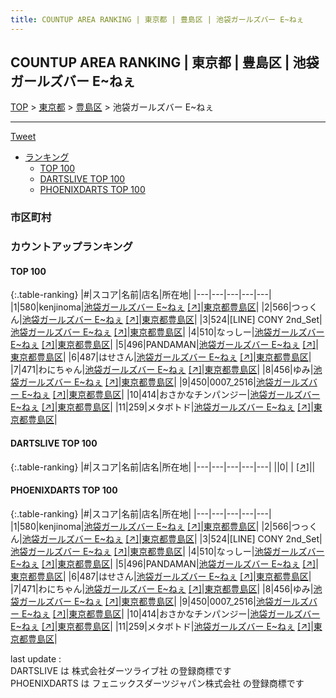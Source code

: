 ```yaml
---
title: COUNTUP AREA RANKING | 東京都 | 豊島区 | 池袋ガールズバー E~ねぇ
---
```

## COUNTUP AREA RANKING | 東京都 | 豊島区 | 池袋ガールズバー E~ねぇ

[TOP](/darts/rank/) > [東京都](/darts/rank/東京都/) > [豊島区](/darts/rank/東京都/豊島区/) > 池袋ガールズバー E~ねぇ

___

<a href="https://twitter.com/share?ref_src=twsrc%5Etfw" data-text="COUNTUP AREA RANKING | 東京都豊島区池袋ガールズバー E~ねぇ" class="twitter-share-button" data-hashtags="DARTSLIVE,PHOENIXDARTS,darts,ダーツ" data-show-count="false">Tweet</a>

* [ランキング](#カウントアップランキング)
    * [TOP 100](#top-100)
    * [DARTSLIVE TOP 100](#dartslive-top-100)
    * [PHOENIXDARTS TOP 100](#phoenixdarts-top-100)

### 市区町村

<ul>

</ul>

### カウントアップランキング

#### TOP 100



{:.table-ranking}
|#|スコア|名前|店名|所在地|
|---|---|---|---|---|
|1|580|<span class="rank-name-pd">kenjinoma</span>|<a href="/darts/rank/shops/54473.html">池袋ガールズバー E~ねぇ</a> <a href="https://vs.phoenixdarts.com/jp/shop/shopDetailInfo/s_54473?s_seq=54473">[↗]</a>|<a href="/darts/rank/東京都/豊島区">東京都豊島区</a>|
|2|566|<span class="rank-name-pd">つっくん</span>|<a href="/darts/rank/shops/54473.html">池袋ガールズバー E~ねぇ</a> <a href="https://vs.phoenixdarts.com/jp/shop/shopDetailInfo/s_54473?s_seq=54473">[↗]</a>|<a href="/darts/rank/東京都/豊島区">東京都豊島区</a>|
|3|524|<span class="rank-name-pd">[LINE] CONY 2nd_Set</span>|<a href="/darts/rank/shops/54473.html">池袋ガールズバー E~ねぇ</a> <a href="https://vs.phoenixdarts.com/jp/shop/shopDetailInfo/s_54473?s_seq=54473">[↗]</a>|<a href="/darts/rank/東京都/豊島区">東京都豊島区</a>|
|4|510|<span class="rank-name-pd">なっしー</span>|<a href="/darts/rank/shops/54473.html">池袋ガールズバー E~ねぇ</a> <a href="https://vs.phoenixdarts.com/jp/shop/shopDetailInfo/s_54473?s_seq=54473">[↗]</a>|<a href="/darts/rank/東京都/豊島区">東京都豊島区</a>|
|5|496|<span class="rank-name-pd">PANDAMAN</span>|<a href="/darts/rank/shops/54473.html">池袋ガールズバー E~ねぇ</a> <a href="https://vs.phoenixdarts.com/jp/shop/shopDetailInfo/s_54473?s_seq=54473">[↗]</a>|<a href="/darts/rank/東京都/豊島区">東京都豊島区</a>|
|6|487|<span class="rank-name-pd">はせさん</span>|<a href="/darts/rank/shops/54473.html">池袋ガールズバー E~ねぇ</a> <a href="https://vs.phoenixdarts.com/jp/shop/shopDetailInfo/s_54473?s_seq=54473">[↗]</a>|<a href="/darts/rank/東京都/豊島区">東京都豊島区</a>|
|7|471|<span class="rank-name-pd">わにちゃん</span>|<a href="/darts/rank/shops/54473.html">池袋ガールズバー E~ねぇ</a> <a href="https://vs.phoenixdarts.com/jp/shop/shopDetailInfo/s_54473?s_seq=54473">[↗]</a>|<a href="/darts/rank/東京都/豊島区">東京都豊島区</a>|
|8|456|<span class="rank-name-pd">ゆみ</span>|<a href="/darts/rank/shops/54473.html">池袋ガールズバー E~ねぇ</a> <a href="https://vs.phoenixdarts.com/jp/shop/shopDetailInfo/s_54473?s_seq=54473">[↗]</a>|<a href="/darts/rank/東京都/豊島区">東京都豊島区</a>|
|9|450|<span class="rank-name-pd">0007_2516</span>|<a href="/darts/rank/shops/54473.html">池袋ガールズバー E~ねぇ</a> <a href="https://vs.phoenixdarts.com/jp/shop/shopDetailInfo/s_54473?s_seq=54473">[↗]</a>|<a href="/darts/rank/東京都/豊島区">東京都豊島区</a>|
|10|414|<span class="rank-name-pd">おさかなチンパンジー</span>|<a href="/darts/rank/shops/54473.html">池袋ガールズバー E~ねぇ</a> <a href="https://vs.phoenixdarts.com/jp/shop/shopDetailInfo/s_54473?s_seq=54473">[↗]</a>|<a href="/darts/rank/東京都/豊島区">東京都豊島区</a>|
|11|259|<span class="rank-name-pd">メタボトド</span>|<a href="/darts/rank/shops/54473.html">池袋ガールズバー E~ねぇ</a> <a href="https://vs.phoenixdarts.com/jp/shop/shopDetailInfo/s_54473?s_seq=54473">[↗]</a>|<a href="/darts/rank/東京都/豊島区">東京都豊島区</a>|


#### DARTSLIVE TOP 100



{:.table-ranking}
|#|スコア|名前|店名|所在地|
|---|---|---|---|---|
||0|<span class="rank-name-dl"> </span>|<a href="/darts/rank/shops/.html"></a> <a href="">[↗]</a>|<a href="/darts/rank//"></a>|


#### PHOENIXDARTS TOP 100



{:.table-ranking}
|#|スコア|名前|店名|所在地|
|---|---|---|---|---|
|1|580|<span class="rank-name-pd">kenjinoma</span>|<a href="/darts/rank/shops/54473.html">池袋ガールズバー E~ねぇ</a> <a href="https://vs.phoenixdarts.com/jp/shop/shopDetailInfo/s_54473?s_seq=54473">[↗]</a>|<a href="/darts/rank/東京都/豊島区">東京都豊島区</a>|
|2|566|<span class="rank-name-pd">つっくん</span>|<a href="/darts/rank/shops/54473.html">池袋ガールズバー E~ねぇ</a> <a href="https://vs.phoenixdarts.com/jp/shop/shopDetailInfo/s_54473?s_seq=54473">[↗]</a>|<a href="/darts/rank/東京都/豊島区">東京都豊島区</a>|
|3|524|<span class="rank-name-pd">[LINE] CONY 2nd_Set</span>|<a href="/darts/rank/shops/54473.html">池袋ガールズバー E~ねぇ</a> <a href="https://vs.phoenixdarts.com/jp/shop/shopDetailInfo/s_54473?s_seq=54473">[↗]</a>|<a href="/darts/rank/東京都/豊島区">東京都豊島区</a>|
|4|510|<span class="rank-name-pd">なっしー</span>|<a href="/darts/rank/shops/54473.html">池袋ガールズバー E~ねぇ</a> <a href="https://vs.phoenixdarts.com/jp/shop/shopDetailInfo/s_54473?s_seq=54473">[↗]</a>|<a href="/darts/rank/東京都/豊島区">東京都豊島区</a>|
|5|496|<span class="rank-name-pd">PANDAMAN</span>|<a href="/darts/rank/shops/54473.html">池袋ガールズバー E~ねぇ</a> <a href="https://vs.phoenixdarts.com/jp/shop/shopDetailInfo/s_54473?s_seq=54473">[↗]</a>|<a href="/darts/rank/東京都/豊島区">東京都豊島区</a>|
|6|487|<span class="rank-name-pd">はせさん</span>|<a href="/darts/rank/shops/54473.html">池袋ガールズバー E~ねぇ</a> <a href="https://vs.phoenixdarts.com/jp/shop/shopDetailInfo/s_54473?s_seq=54473">[↗]</a>|<a href="/darts/rank/東京都/豊島区">東京都豊島区</a>|
|7|471|<span class="rank-name-pd">わにちゃん</span>|<a href="/darts/rank/shops/54473.html">池袋ガールズバー E~ねぇ</a> <a href="https://vs.phoenixdarts.com/jp/shop/shopDetailInfo/s_54473?s_seq=54473">[↗]</a>|<a href="/darts/rank/東京都/豊島区">東京都豊島区</a>|
|8|456|<span class="rank-name-pd">ゆみ</span>|<a href="/darts/rank/shops/54473.html">池袋ガールズバー E~ねぇ</a> <a href="https://vs.phoenixdarts.com/jp/shop/shopDetailInfo/s_54473?s_seq=54473">[↗]</a>|<a href="/darts/rank/東京都/豊島区">東京都豊島区</a>|
|9|450|<span class="rank-name-pd">0007_2516</span>|<a href="/darts/rank/shops/54473.html">池袋ガールズバー E~ねぇ</a> <a href="https://vs.phoenixdarts.com/jp/shop/shopDetailInfo/s_54473?s_seq=54473">[↗]</a>|<a href="/darts/rank/東京都/豊島区">東京都豊島区</a>|
|10|414|<span class="rank-name-pd">おさかなチンパンジー</span>|<a href="/darts/rank/shops/54473.html">池袋ガールズバー E~ねぇ</a> <a href="https://vs.phoenixdarts.com/jp/shop/shopDetailInfo/s_54473?s_seq=54473">[↗]</a>|<a href="/darts/rank/東京都/豊島区">東京都豊島区</a>|
|11|259|<span class="rank-name-pd">メタボトド</span>|<a href="/darts/rank/shops/54473.html">池袋ガールズバー E~ねぇ</a> <a href="https://vs.phoenixdarts.com/jp/shop/shopDetailInfo/s_54473?s_seq=54473">[↗]</a>|<a href="/darts/rank/東京都/豊島区">東京都豊島区</a>|


<div class="footer border-top border-gray-light mt-5 pt-3 text-right text-gray">
    last update : <span style="font-weight: italic" id="foot_last_modified"></span><br />
    DARTSLIVE は 株式会社ダーツライブ社 の登録商標です<br />
    PHOENIXDARTS は フェニックスダーツジャパン株式会社 の登録商標です<br />
</div>

<script src="https://cdnjs.cloudflare.com/ajax/libs/jquery.tablesorter/2.31.3/js/jquery.tablesorter.min.js" integrity="sha512-qzgd5cYSZcosqpzpn7zF2ZId8f/8CHmFKZ8j7mU4OUXTNRd5g+ZHBPsgKEwoqxCtdQvExE5LprwwPAgoicguNg==" crossorigin="anonymous" referrerpolicy="no-referrer"></script>
<link rel="stylesheet" href="https://cdnjs.cloudflare.com/ajax/libs/jquery.tablesorter/2.31.3/css/theme.default.min.css" integrity="sha512-wghhOJkjQX0Lh3NSWvNKeZ0ZpNn+SPVXX1Qyc9OCaogADktxrBiBdKGDoqVUOyhStvMBmJQ8ZdMHiR3wuEq8+w==" crossorigin="anonymous" referrerpolicy="no-referrer" />
<script>
$(function() {
    $(".table-ranking").tablesorter({sortList:[[0, 0]]});
    $("#foot_last_modified").text(formatDate(new Date(document.lastModified), 'yyyy-MM-dd HH:mm:ss'));
});
</script>

<script async src="https://platform.twitter.com/widgets.js" charset="utf-8"></script>